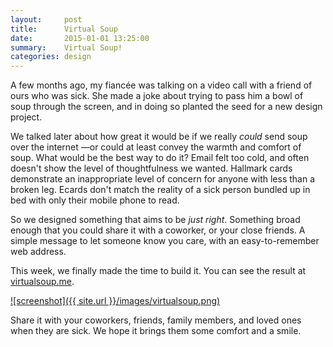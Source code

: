 ```yaml
---
layout:     post
title:      Virtual Soup
date:       2015-01-01 13:25:00
summary:    Virtual Soup!
categories: design
---
```


A few months ago, my fiancée was talking on a video call with a friend of ours who was sick.
She made a joke about trying to pass him a bowl of soup through the screen,
and in doing so planted the seed for a new design project.

We talked later about how great it would be if we really *could* send soup over the internet
&mdash;or could at least convey the warmth and comfort of soup.
What would be the best way to do it?
Email felt too cold, and often doesn't show the level of thoughtfulness we wanted.
Hallmark cards demonstrate an inappropriate level of concern for anyone with less than a broken leg.
Ecards don't match the reality of a sick person bundled up in bed with only their mobile phone to read.

So we designed something that aims to be *just right*.
Something broad enough that you could share it with a coworker, or your close friends.
A simple message to let someone know you care, with an easy-to-remember web address.

This week, we finally made the time to build it. You can see the result at [virtualsoup.me](http://www.virtualsoup.me).

<a href="http://www.virtualsoup.me">
	![screenshot]({{ site.url }}/images/virtualsoup.png)
</a>


Share it with your coworkers, friends, family members, and loved ones when they are sick.
We hope it brings them some comfort and a smile.